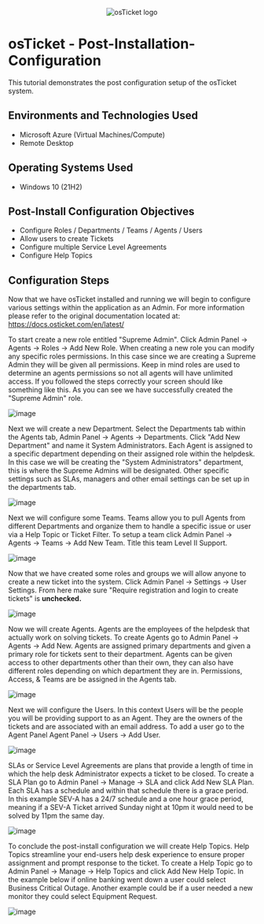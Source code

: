 
<p align="center">
<img src="https://i.imgur.com/Clzj7Xs.png" alt="osTicket logo"/>
</p>

<h1>osTicket - Post-Installation-Configuration</h1>
This tutorial demonstrates the post configuration setup of the osTicket system.<br />


<h2>Environments and Technologies Used</h2>

- Microsoft Azure (Virtual Machines/Compute)
- Remote Desktop

<h2>Operating Systems Used </h2>

- Windows 10</b> (21H2)

<h2>Post-Install Configuration Objectives</h2>

- Configure Roles / Departments / Teams / Agents / Users
- Allow users to create Tickets
- Configure multiple Service Level Agreements
- Configure Help Topics

<h2>Configuration Steps</h2>

Now that we have osTicket installed and running we will begin to configure various settings within the application as an Admin. For more information please refer to the original documentation located at: https://docs.osticket.com/en/latest/ 

To start create a new role entitled "Supreme Admin". Click Admin Panel -> Agents -> Roles -> Add New Role. When creating a  new role you can modify any specific roles permissions. In this case since we are creating a Supreme Admin they will be given all permissions. Keep in mind roles are used to determine an agents permissions so not all agents will have unlimited access. If you followed the steps correctly your screen should like something like this. As you can see we have successfully created the "Supreme Admin" role.

![image](https://user-images.githubusercontent.com/111653930/235697675-9476a9ca-2d33-4c3e-b8ec-a4dae7af0d03.png)


Next we will create a new Department. Select the Departments tab within the Agents tab, Admin Panel -> Agents -> Departments. Click "Add New Department" and name it System Administrators. Each Agent is assigned to a specific department depending on their assigned role within the helpdesk. In this case we will be creating the "System Administrators" department, this is where the Supreme Admins will be designated. Other specific settings such as SLAs, managers and other email settings can be set up in the departments tab.

![image](https://user-images.githubusercontent.com/111653930/235701515-b1bffc57-d445-4b89-8881-a3ae1641a43f.png)


Next we will configure some Teams. Teams allow you to pull Agents from different Departments and organize them to handle a specific issue or user via a Help Topic or Ticket Filter. To setup a team click Admin Panel -> Agents -> Teams -> Add New Team. Title this team Level II Support.

![image](https://user-images.githubusercontent.com/111653930/235702794-34024aaa-c3ca-452e-ac1b-f0fa6ef04344.png)



Now that we have created some roles and groups we will allow anyone to create a new ticket into the system. Click Admin Panel -> Settings -> User Settings. From here make sure "Require registration and login to create tickets" is **unchecked.** 

![image](https://user-images.githubusercontent.com/111653930/235704683-ed7b5fb9-7eab-49d7-9300-4fca4019a6a0.png)


Now we will create Agents. Agents are the employees of the helpdesk that actually work on solving tickets. To create Agents go to Admin Panel -> Agents -> Add New. Agents are assigned primary departments and given a primary role for tickets sent to their department. Agents can be given access to other departments other than their own, they can also have different roles depending on which department they are in. Permissions, Access, & Teams are be assigned in the Agents tab.

![image](https://user-images.githubusercontent.com/111653930/235709361-a0416c30-9b54-49b5-84bf-c32718a14956.png)


Next we will configure the Users. In this context Users will be the people you will be providing support to as an Agent. They are the owners of the tickets and are associated with an email address. To add a user go to the Agent Panel Agent Panel -> Users -> Add User. 

![image](https://user-images.githubusercontent.com/111653930/235711014-6a2030b7-ce2b-43d8-b9c4-1ca87e5a3aa8.png)


SLAs or Service Level Agreements are plans that provide a length of time in which the help desk Administrator expects a ticket to be closed. To create a SLA Plan go to Admin Panel -> Manage -> SLA and click Add New SLA Plan. Each SLA has a schedule and within that schedule there is a grace period. In this example SEV-A has a 24/7 schedule and a one hour grace period, meaning if a SEV-A Ticket arrived Sunday night at 10pm it would need to be solved by 11pm the same day. 

![image](https://user-images.githubusercontent.com/111653930/235712933-5bf417c9-3043-4b1a-aa43-f156d9c79ea5.png)


To conclude the post-install configuration we will create Help Topics. Help Topics streamline your end-users help desk experience to ensure proper assignment and prompt response to the ticket. To create a Help Topic go to Admin Panel -> Manage -> Help Topics and click Add New Help Topic. In the example below if online banking went down a user could select Business Critical Outage. Another example could be if a user needed a new monitor they could select Equipment Request.

![image](https://user-images.githubusercontent.com/111653930/235715449-3ffb5fbc-93a6-449d-a798-7cf62f804671.png)




